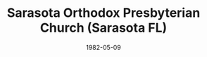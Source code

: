 ---
date: &id001 1982-05-09
end_date: null
location:
  address: null
  city: Sarasota
  state: FL
minister:
- end: 1987-01-18
  name: John Grady
  start: 1983-01-01
  type: Pastor
ministers:
- John Grady
name: Sarasota Orthodox Presbyterian Church
names:
- end: 1987-01-18
  name: Sarasota Orthodox Presbyterian Church
  start: 1982-05-09
origination_date: *id001
raw_data: "FLORIDA  Sarasota\nSarasota Orthodox Presbyterian Church  (May 9, 1982\u2013\
  January 18, 1987)\n(withdrew to the Presbyterian Church in America, January 18,\
  \ 1987)\nPastor: John Grady, 1983\u201387"
received_from: null
states:
- FL
status:
  active: false
  end_date: 1987-01-18
  reason: withdrawal
  received_from: null
  withdrawal_to: Presbyterian Church in America
title: Sarasota Orthodox Presbyterian Church (Sarasota FL)
withdrawal_to:
- Presbyterian Church in America
year_established:
- 1982

---